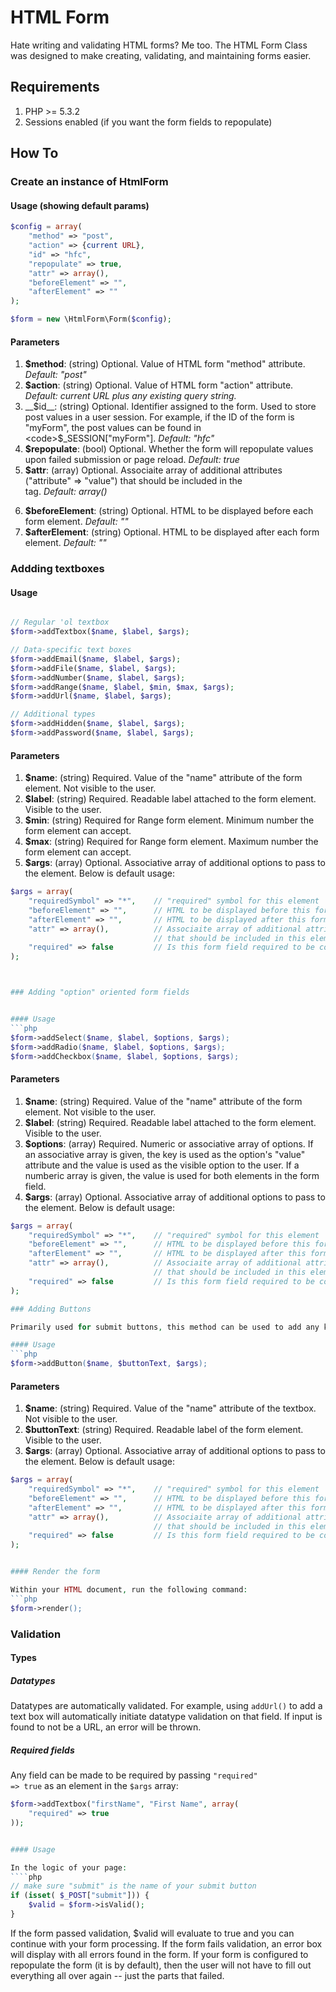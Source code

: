 # HTML Form

Hate writing and validating HTML forms? Me too. The HTML Form Class was designed to make creating, validating, and maintaining forms easier.


## Requirements

1. PHP >= 5.3.2
1. Sessions enabled (if you want the form fields to repopulate)


## How To


### Create an instance of HtmlForm

#### Usage (showing default params)

```php
$config = array(
	"method" => "post",
	"action" => {current URL},
	"id" => "hfc",
	"repopulate" => true,
	"attr" => array(),
	"beforeElement" => "",
	"afterElement" => ""
);

$form = new \HtmlForm\Form($config);
```

#### Parameters

1. __$method__: (string) Optional. Value of HTML form "method" attribute. _Default: "post"_
1. __$action__: (string) Optional. Value of HTML form "action" attribute. _Default: current URL plus any existing query string._
1. __$id__: (string) Optional. Identifier assigned to the form. Used to store post values in a user session. For example, if the ID of the form is "myForm", the post values can be found in <code>$_SESSION["myForm"]</code>. _Default: "hfc"_
1. __$repopulate__: (bool) Optional. Whether the form will repopulate values upon failed submission or page reload. _Default: true_
1. __$attr__: (array) Optional. Associaite array of additional attributes ("attribute" => "value") that should be included in the <form> tag. _Default: array()_
1. __$beforeElement__: (string) Optional. HTML to be displayed before each form element. _Default: ""_
1. __$afterElement__: (string) Optional. HTML to be displayed after each form element. _Default: ""_



### Addding textboxes

#### Usage
```php

// Regular 'ol textbox
$form->addTextbox($name, $label, $args);

// Data-specific text boxes
$form->addEmail($name, $label, $args);
$form->addFile($name, $label, $args);
$form->addNumber($name, $label, $args);
$form->addRange($name, $label, $min, $max, $args);
$form->addUrl($name, $label, $args);

// Additional types
$form->addHidden($name, $label, $args);
$form->addPassword($name, $label, $args);
```


#### Parameters
1. __$name__: (string) Required. Value of the "name" attribute of the form element. Not visible to the user.
1. __$label__: (string) Required. Readable label attached to the form element. Visible to the user.
1. __$min__: (string) Required for Range form element. Minimum number the form element can accept.
1. __$max__: (string) Required for Range form element. Maximum number the form element can accept.
1. __$args__: (array) Optional. Associative array of additional options to pass to the element. Below is default usage:

```php
$args = array(
	"requiredSymbol" => "*",	// "required" symbol for this element
	"beforeElement" => "",		// HTML to be displayed before this form element.
	"afterElement" => "",		// HTML to be displayed after this form element.
	"attr" => array(),			// Associaite array of additional attributes ("attribute" => "value")
								// that should be included in this element's tag
	"required" => false			// Is this form field required to be completed?
);



### Adding "option" oriented form fields


#### Usage
```php
$form->addSelect($name, $label, $options, $args);
$form->addRadio($name, $label, $options, $args);
$form->addCheckbox($name, $label, $options, $args);
```

#### Parameters
1. __$name__: (string) Required. Value of the "name" attribute of the form element. Not visible to the user.
1. __$label__: (string) Required. Readable label attached to the form element. Visible to the user.
1. __$options__: (array) Required. Numeric or associative array of options. If an associative array is given, the key is used as the option's "value" attribute and the value is used as the visible option to the user. If a numberic array is given, the value is used for both elements in the form field.
1. __$args__: (array) Optional. Associative array of additional options to pass to the element. Below is default usage:

```php
$args = array(
	"requiredSymbol" => "*",	// "required" symbol for this element
	"beforeElement" => "",		// HTML to be displayed before this form element.
	"afterElement" => "",		// HTML to be displayed after this form element.
	"attr" => array(),			// Associaite array of additional attributes ("attribute" => "value")
								// that should be included in this element's tag
	"required" => false			// Is this form field required to be completed?
);

### Adding Buttons

Primarily used for submit buttons, this method can be used to add any kind of button.

#### Usage
```php
$form->addButton($name, $buttonText, $args);
```

#### Parameters
1. __$name__: (string) Required. Value of the "name" attribute of the textbox. Not visible to the user.
1. __$buttonText__: (string) Required. Readable label of the form element. Visible to the user.
1. __$args__: (array) Optional. Associative array of additional options to pass to the element. Below is default usage:

```php
$args = array(
	"requiredSymbol" => "*",	// "required" symbol for this element
	"beforeElement" => "",		// HTML to be displayed before this form element.
	"afterElement" => "",		// HTML to be displayed after this form element.
	"attr" => array(),			// Associaite array of additional attributes ("attribute" => "value")
								// that should be included in this element's tag
	"required" => false			// Is this form field required to be completed?
);


#### Render the form

Within your HTML document, run the following command:
```php
$form->render();
````


### Validation

#### Types

##### Datatypes
Datatypes are automatically validated. For example, using <code>addUrl()</code> to add a text box will automatically initiate datatype validation on that field. If input is found to not be a URL, an error will be thrown.

##### Required fields
Any field can be made to be required by passing <code>"required" => true</code> as an element in the <code>$args</code> array:
```php
$form->addTextbox("firstName", "First Name", array(
	"required" => true
));


#### Usage

In the logic of your page:
````php
// make sure "submit" is the name of your submit button
if (isset( $_POST["submit"])) {
	$valid = $form->isValid();
}
```
If the form passed validation, $valid will evaluate to true and you can continue with your form processing. If the form fails validation, an error box will display with all errors found in the form. If your form is configured to repopulate the form (it is by default), then the user will not have to fill out everything all over again -- just the parts that failed.



